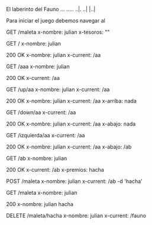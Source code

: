 El laberinto del Fauno
  ...   .....
..|.  ..|
   |..|


Para iniciar el juego debemos navegar al 


GET /maleta
x-nombre: julian
x-tesoros: ""

GET /
x-nombre: julian

200 OK
x-nombre: julian
x-current: /aa


GET /aaa
x-nombre: julian

200 OK
x-current: /aa

GET /up/aa
x-nombre: julian
x-current: /aa

200 OK
x-nombre: julian
x-current: /aa
x-arriba: nada

GET /down/aa
x-current: /aa

200 OK
x-nombre: julian
x-current: /aa
x-abajo: nada

GET /izquierda/aa
x-current: /aa

200 OK
x-nombre: julian
x-current: /aa
x-abajo: /ab

GET /ab
x-nombre: julian

200 OK
x-current: /ab
x-premios: hacha

POST /maleta
x-nombre: julian
x-current: /ab
-d 'hacha'

GET /maleta
x-nombre: julian

200
x-nombre: julian
hacha

DELETE /maleta/hacha
x-nombre: julian
x-current: /fauno

